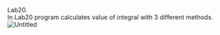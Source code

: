 Lab20.  
In Lab20 program calculates value of integral with 3 different methods.  
![Untitled](https://user-images.githubusercontent.com/89953755/148360867-2ddf851c-0599-456b-8118-ad7fc8b36bbf.png)
